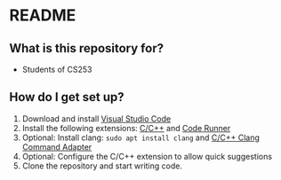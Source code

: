 # README

## What is this repository for?
* Students of CS253

## How do I get set up?
1. Download and install [Visual Studio Code](https://code.visualstudio.com/download)
1. Install the following extensions: [C/C++](https://code.visualstudio.com/docs/languages/cpp) and [Code Runner](https://marketplace.visualstudio.com/items?itemName=formulahendry.code-runner)
1. Optional: Install clang: `sudo apt install clang` and [C/C++ Clang Command Adapter](https://github.com/mitaki28/vscode-clang)
1. Optional: Configure the C/C++ extension to allow quick suggestions
1. Clone the repository and start writing code.